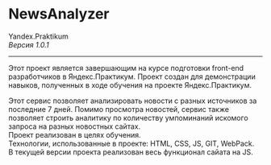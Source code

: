 # NewsAnalyzer
Yandex.Praktikum   
*Версия 1.0.1*    
____
Этот проект является завершающим на курсе подготовки front-end разработчиков в Яндекс.Практикум. Проект создан для демонстрации навыков, полученных в ходе обучения на проекте Яндекс.Практикум.    

Этот сервис позволяет анализировать новости с разных источников за последние 7 дней. Помимо просмотра новостей, сервис также позволяет строить аналитику по количеству умпоминаний искомого запроса на разных новостных сайтах.        
Проект реализован в целях обучения.    
Технологии, использованные в проекте: HTML, CSS, JS, GIT, WebPack.   
В текущей версии проекта реализован весь функционал сайата на JS.
